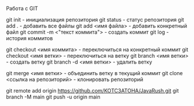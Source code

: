 Работа с GIT

git init - инициализация репозитория
git status - статус репозитория
git add . - добавить все файлы
git add <имя файла> - добавить конкретный файл
git commit -m <"текст коммита"> - создать коммит
git log - история коммитов

git checkout <имя коммита> - переключиться на конкретный коммит
git checkout <имя ветки> - переключиться на ветку
git branch <имя ветки> - создать ветку
git branch -d <имя ветки> - удалить ветку

git merge <имя ветки> - объединить ветку в текущий коммит
git clone <ссылка на репозиторий> - клонировать репозиторий

git remote add origin https://github.com/KOTC3ATOHA/JavaRush.git
git branch -M main
git push -u origin main
